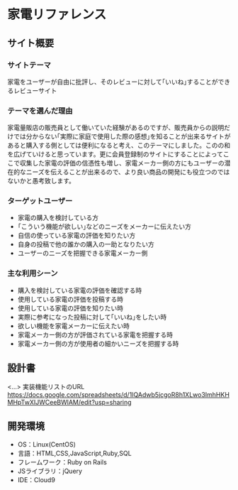 # 家電リファレンス

## サイト概要
### サイトテーマ
家電をユーザーが自由に批評し、そのレビューに対して｢いいね｣することができるレビューサイト

### テーマを選んだ理由
家電量販店の販売員として働いていた経験があるのですが、販売員からの説明だけでは分からない｢実際に家庭で使用した際の感想｣を知ることが出来るサイトがあると購入する側としては便利になると考え、このテーマにしました。このの和を広げていけると思っています。更に会員登録制のサイトにすることによってここで収集した家電の評価の信憑性も増し、家電メーカー側の方にもユーザーの潜在的なニーズを伝えることが出来るので、より良い商品の開発にも役立つのではないかと愚考致します。

### ターゲットユーザー
- 家電の購入を検討している方
- ｢こういう機能が欲しい｣などのニーズをメーカーに伝えたい方
- 自信の使っている家電の評価を知りたい方
- 自身の投稿で他の誰かの購入の一助となりたい方
- ユーザーのニーズを把握できる家電メーカー側

### 主な利用シーン
- 購入を検討している家電の評価を確認する時
- 使用している家電の評価を投稿する時
- 使用している家電の評価を知りたい時
- 実際に参考になった投稿に対して｢いいね｣をしたい時
- 欲しい機能を家電メーカーに伝えたい時
- 家電メーカー側の方が評価されている家電を把握する時
- 家電メーカー側の方が使用者の細かいニーズを把握する時

## 設計書
<...>
実装機能リストのURL
https://docs.google.com/spreadsheets/d/1IQAdwb5jcgoR8h1XLwo3ImhHKHMHpTwXIJWCeeBWlAM/edit?usp=sharing


## 開発環境
- OS：Linux(CentOS)
- 言語：HTML,CSS,JavaScript,Ruby,SQL
- フレームワーク：Ruby on Rails
- JSライブラリ：jQuery
- IDE：Cloud9